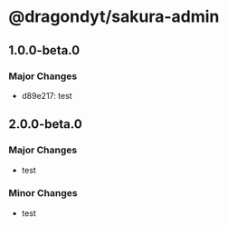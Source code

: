 # @dragondyt/sakura-admin

## 1.0.0-beta.0

### Major Changes

- d89e217: test

## 2.0.0-beta.0

### Major Changes

- test

### Minor Changes

- test
